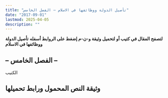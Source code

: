 ```yaml
---
title: "تأصيل الدولة ووظائفها في الاسلام – الفصل الخامس"
date: "2017-09-01"
lastmod: 2025-04-05
description: ""
---
```

**لتصفح المقال في كتيب أو لتحميل وثيقة و-ن-م إضغط على الروابط أسفله** **تأصيل الدولة ووظائفها في الاسلام**

## **– الفصل الخامس –**

الكتيب

## وثيقة النص المحمول ورابط تحميلها

###
